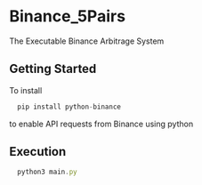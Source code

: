 # Binance_5Pairs
The Executable Binance Arbitrage System


## Getting Started
To install
```javascript
  pip install python-binance
```

to enable API requests from Binance using python

## Execution
```javascript
  python3 main.py
```
